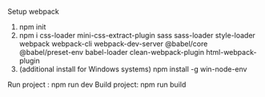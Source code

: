 Setup webpack

1.  npm init
2.  npm i css-loader mini-css-extract-plugin sass
    sass-loader style-loader webpack webpack-cli webpack-dev-server @babel/core @babel/preset-env babel-loader clean-webpack-plugin html-webpack-plugin
3.  (additional install for Windows systems) npm install -g win-node-env

Run project : npm run dev
Build project: npm run build

